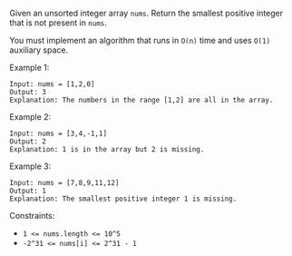 Given an unsorted integer array `nums`. Return the smallest positive integer that is not present in `nums`.

You must implement an algorithm that runs in `O(n)` time and uses `O(1)` auxiliary space.

Example 1:

```
Input: nums = [1,2,0]
Output: 3
Explanation: The numbers in the range [1,2] are all in the array.
```

Example 2:

```
Input: nums = [3,4,-1,1]
Output: 2
Explanation: 1 is in the array but 2 is missing.
```

Example 3:

```
Input: nums = [7,8,9,11,12]
Output: 1
Explanation: The smallest positive integer 1 is missing.
```

Constraints:

- `1 <= nums.length <= 10^5`
- `-2^31 <= nums[i] <= 2^31 - 1`
